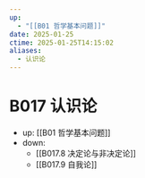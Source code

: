 ```yaml
---
up:
  - "[[B01 哲学基本问题]]"
date: 2025-01-25
ctime: 2025-01-25T14:15:02
aliases:
  - 认识论
---
```


# B017 认识论

- up: [[B01 哲学基本问题]]
- down:	
	- [[B017.8 决定论与非决定论]]
	- [[B017.9 自我论]]
	
